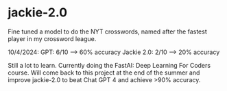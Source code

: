 # jackie-2.0
Fine tuned a model to do the NYT crosswords, named after the fastest player in my crossword league.


10/4/2024: 
GPT: 6/10 --> 60% accuracy
Jackie 2.0: 2/10 --> 20% accuracy


Still a lot to learn. Currently doing the FastAI: Deep Learning For Coders course. Will come back to this project at the end of the summer and improve jackie-2.0 to beat Chat GPT 4 and achieve >90% accuracy.

